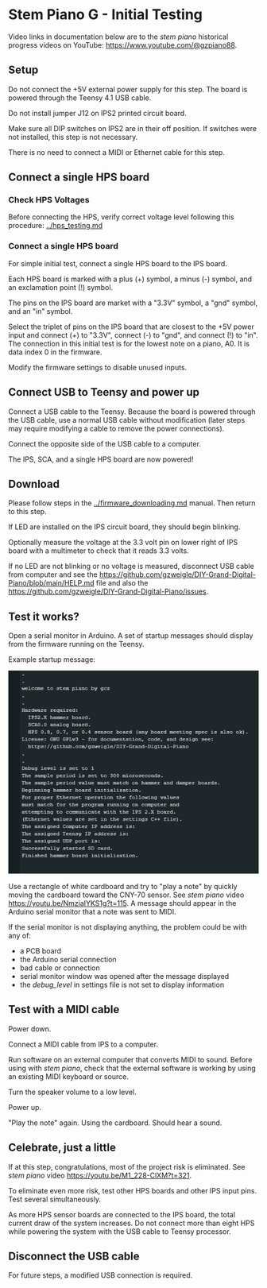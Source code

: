 # Stem Piano G - Initial Testing

Video links in documentation below are to the *stem piano* historical progress videos on YouTube: https://www.youtube.com/@gzpiano88.

## Setup

Do not connect the +5V external power supply for this step. The board is powered through the Teensy 4.1 USB cable.

Do not install jumper J12 on IPS2 printed circuit board.

Make sure all DIP switches on IPS2 are in their off position. If switches were not installed, this step is not necessary.

There is no need to connect a MIDI or Ethernet cable for this step.

## Connect a single HPS board

### Check HPS Voltages

Before connecting the HPS, verify correct voltage level following this procedure: [../hps_testing.md](../hps_testing.md)

### Connect a single HPS board

For simple initial test, connect a single HPS board to the IPS board.

Each HPS board is marked with a plus (+) symbol, a minus (-) symbol, and an exclamation point (!) symbol.

The pins on the IPS board are market with a "3.3V" symbol, a "gnd" symbol, and an "in" symbol.

Select the triplet of pins on the IPS board that are closest to the +5V power input and connect (+) to "3.3V", connect (-) to "gnd", and connect (!) to "in". The connection in this initial test is for the lowest note on a piano, A0. It is data index 0 in the firmware.

Modify the firmware settings to disable unused inputs.

## Connect USB to Teensy and power up

Connect a USB cable to the Teensy. Because the board is powered through the USB cable, use a normal USB cable without modification (later steps may require modifying a cable to remove the power connections).

Connect the opposite side of the USB cable to a computer.

The IPS, SCA, and a single HPS board are now powered!

## Download

Please follow steps in the [../firmware_downloading.md](../firmware_downloading.md) manual. Then return to this step.

If LED are installed on the IPS circuit board, they should begin blinking.

Optionally measure the voltage at the 3.3 volt pin on lower right of IPS board with a multimeter to check that it reads 3.3 volts.

If no LED are not blinking or no voltage is measured, disconnect USB cable from computer and see the https://github.com/gzweigle/DIY-Grand-Digital-Piano/blob/main/HELP.md file and also the https://github.com/gzweigle/DIY-Grand-Digital-Piano/issues.

## Test it works?

Open a serial monitor in Arduino. A set of startup messages should display from the firmware running on the Teensy.

Example startup message:

![](../pictures/startup_example.jpg)

Use a rectangle of white cardboard and try to "play a note" by quickly moving the cardboard toward the CNY-70 sensor. See *stem piano* video https://youtu.be/NmziaIYKS1g?t=115. A message should appear in the Arduino serial monitor that a note was sent to MIDI.

If the serial monitor is not displaying anything, the problem could be with any of:
* a PCB board
* the Arduino serial connection
* bad cable or connection
* serial monitor window was opened after the message displayed
* the *debug_level* in settings file is not set to display information

## Test with a MIDI cable

Power down.

Connect a MIDI cable from IPS to a computer.

Run software on an external computer that converts MIDI to sound. Before using with *stem piano*, check that the external software is working by using an existing MIDI keyboard or source.

Turn the speaker volume to a low level.

Power up.

"Play the note" again. Using the cardboard. Should hear a sound.

## Celebrate, just a little

If at this step, congratulations, most of the project risk is eliminated. See *stem piano* video https://youtu.be/M1_228-ClXM?t=321.

To eliminate even more risk, test other HPS boards and other IPS input pins. Test several simultaneously.

As more HPS sensor boards are connected to the IPS board, the total current draw of the system increases. Do not connect more than eight HPS while powering the system with the USB cable to Teensy processor.

## Disconnect the USB cable

For future steps, a modified USB connection is required.